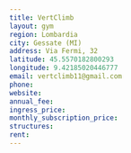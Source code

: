 ```yaml
---
title: VertClimb
layout: gym
region: Lombardia
city: Gessate (MI)
address: Via Fermi, 32
latitude: 45.5570182800293
longitude: 9.42185020446777
email: vertclimb11@gmail.com
phone: 
website: 
annual_fee: 
ingress_price: 
monthly_subscription_price: 
structures: 
rent: 
---
```


